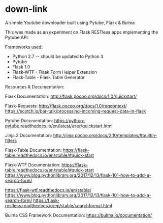 # down-link
A simple Youtube downloader built using Pytube, Flask & Bulma

This was made as an experiment on Flask RESTless apps implementing the Pytube API.

Frameworks used:

- Python 2.7 -- should be updated to Python 3
- Pytube 
- Flask 1.0
- Flask-WTF - Flask Form Helper Extension
- Flask-Table - Flask Table Generator


Resources & Documentation:

Flask Documentation:
http://flask.pocoo.org/docs/1.0/quickstart/

Flask-Requests:
http://flask.pocoo.org/docs/1.0/reqcontext/
https://scotch.io/bar-talk/processing-incoming-request-data-in-flask

Pytube Documentation:
https://python-pytube.readthedocs.io/en/latest/user/quickstart.html

Jinja 2 Documentation:
http://jinja.pocoo.org/docs/2.10/templates/#builtin-filters

Flask-Table Documentation:
https://flask-table.readthedocs.io/en/stable/#quick-start

Flask-WTF Documentation:
https://flask-table.readthedocs.io/en/stable/#quick-start
https://www.blog.pythonlibrary.org/2017/12/13/flask-101-how-to-add-a-search-form/

https://flask-wtf.readthedocs.io/en/stable/
https://www.blog.pythonlibrary.org/2017/12/13/flask-101-how-to-add-a-search-form/
https://flask-restless.readthedocs.io/en/stable/searchformat.html

Bulma CSS Framework Documentation:
https://bulma.io/documentation/

